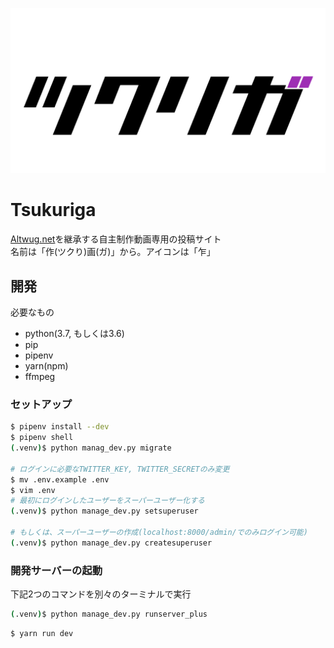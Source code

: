 ![ツクリガ](assets/images/ogp.png)

# Tsukuriga
[Altwug.net](https://altwug.net)を継承する自主制作動画専用の投稿サイト  
名前は「作\(ツクり\)画(ガ)」から。アイコンは「乍」

## 開発
必要なもの
* python(3.7, もしくは3.6)
* pip
* pipenv
* yarn(npm)
* ffmpeg

### セットアップ
```bash
$ pipenv install --dev
$ pipenv shell
(.venv)$ python manag_dev.py migrate

# ログインに必要なTWITTER_KEY, TWITTER_SECRETのみ変更
$ mv .env.example .env
$ vim .env
# 最初にログインしたユーザーをスーパーユーザー化する
(.venv)$ python manage_dev.py setsuperuser

# もしくは、スーパーユーザーの作成(localhost:8000/admin/でのみログイン可能)
(.venv)$ python manage_dev.py createsuperuser
```

### 開発サーバーの起動
下記2つのコマンドを別々のターミナルで実行
```bash
(.venv)$ python manage_dev.py runserver_plus
```
```bash
$ yarn run dev
```
